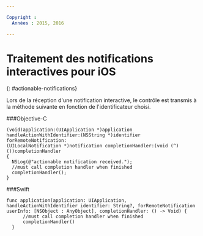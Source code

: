 ```yaml
---

Copyright :
  Années : 2015, 2016

---
```


# Traitement des notifications interactives pour iOS
{: #actionable-notifications}


Lors de la réception d'une notification interactive, le contrôle est
transmis à la méthode suivante en fonction de l'identificateur choisi.

###Objective-C

```
(void)application:(UIApplication *)application handleActionWithIdentifier:(NSString *)identifier forRemoteNotification:
(UILocalNotification *)notification completionHandler:(void (^)())completionHandler
{
  NSLog(@"actionable notification received.");
  //must call completion handler when finished
  completionHandler();
}
```

###Swift
 
```
func application(application: UIApplication, handleActionWithIdentifier identifier: String?, forRemoteNotification userInfo: [NSObject : AnyObject], completionHandler: () -> Void) {
      //must call completion handler when finished
      completionHandler()
  }
```    
    

